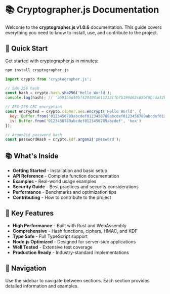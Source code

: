 # 📚 Cryptographer.js Documentation

Welcome to the **cryptographer.js v1.0.6** documentation. This guide covers everything you need to know to install, use, and contribute to the project.

## 🚀 Quick Start

Get started with cryptographer.js in minutes:

```bash
npm install cryptographer.js
```

```javascript
import crypto from 'cryptographer.js';

// SHA-256 hash
const hash = crypto.hash.sha256('Hello World');
console.log(hash); // 'a591a6d40bf420404a011733cfb7b190d62c65bf0bcda32b57b277d9ad9f146e'

// AES-256-CBC encryption
const encrypted = crypto.cipher.aes.encrypt('Hello World', {
  key: Buffer.from('0123456789abcdef0123456789abcdef0123456789abcdef0123456789abcdef', 'hex'),
  iv: Buffer.from('0123456789abcdef0123456789abcdef', 'hex')
});

// Argon2id password hash
const passwordHash = crypto.kdf.argon2('p@ssw0rd');
```

## 📚 What's Inside

- **Getting Started** - Installation and basic setup
- **API Reference** - Complete function documentation
- **Examples** - Real-world usage examples
- **Security Guide** - Best practices and security considerations
- **Performance** - Benchmarks and optimization tips
- **Contributing** - How to contribute to the project

## 🎯 Key Features

- **High Performance** - Built with Rust and WebAssembly
- **Comprehensive** - Hash functions, ciphers, HMAC, and KDF
- **Type Safe** - Full TypeScript support
- **Node.js Optimized** - Designed for server-side applications
- **Well Tested** - Extensive test coverage
- **Production Ready** - Industry-standard implementations

## 📖 Navigation

Use the sidebar to navigate between sections. Each section provides detailed information and examples.